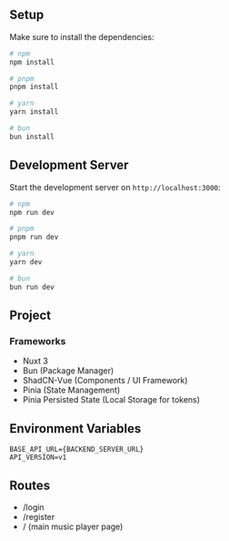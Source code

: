 ## Setup

Make sure to install the dependencies:

```bash
# npm
npm install

# pnpm
pnpm install

# yarn
yarn install

# bun
bun install
```

## Development Server

Start the development server on `http://localhost:3000`:

```bash
# npm
npm run dev

# pnpm
pnpm run dev

# yarn
yarn dev

# bun
bun run dev
```


## Project 

### Frameworks

- Nuxt 3
- Bun (Package Manager)
- ShadCN-Vue (Components / UI Framework)
- Pinia (State Management)
- Pinia Persisted State (Local Storage for tokens)

## Environment Variables
```
BASE_API_URL={BACKEND_SERVER_URL}
API_VERSION=v1
```

## Routes

- /login 
- /register
- / (main music player page)